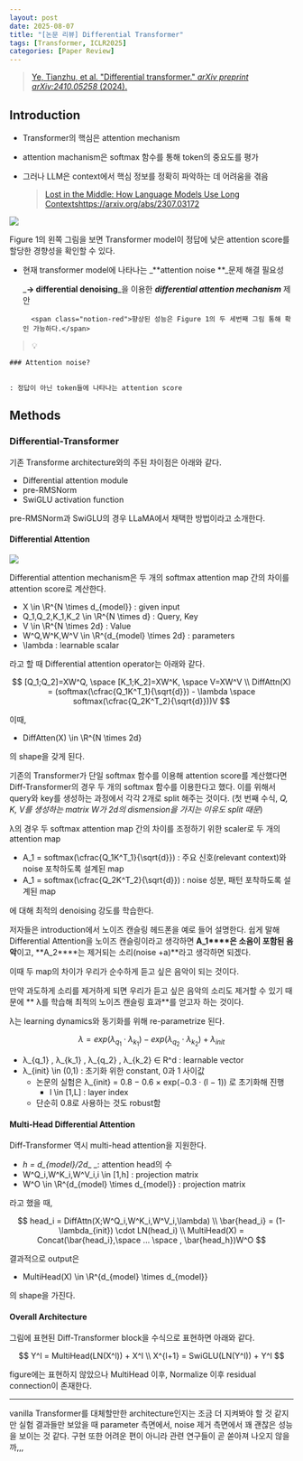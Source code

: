 ```yaml
---
layout: post
date: 2025-08-07
title: "[논문 리뷰] Differential Transformer"
tags: [Transformer, ICLR2025]
categories: [Paper Review]
---
```


> [Ye, Tianzhu, et al. "Differential transformer." ](https://arxiv.org/abs/2410.05258)[_arXiv preprint arXiv:2410.05258_](https://arxiv.org/abs/2410.05258)[ (2024).](https://arxiv.org/abs/2410.05258)



## Introduction

- Transformer의 핵심은 attention mechanism
- attention machanism은 softmax 함수를 통해 token의 중요도를 평가
- 그러나 LLM은 context에서 핵심 정보를 정확히 파악하는 데 어려움을 겪음

	> [Lost in the Middle: How Language Models Use Long Contextshttps://arxiv.org/abs/2307.03172](https://arxiv.org/abs/2307.03172)


![](https://prod-files-secure.s3.us-west-2.amazonaws.com/542b861c-36a8-4051-84e5-8804b6728dba/9083ea56-691a-4752-ae26-47f403431ac8/image.png?X-Amz-Algorithm=AWS4-HMAC-SHA256&X-Amz-Content-Sha256=UNSIGNED-PAYLOAD&X-Amz-Credential=ASIAZI2LB466T4JY55AI%2F20250904%2Fus-west-2%2Fs3%2Faws4_request&X-Amz-Date=20250904T100114Z&X-Amz-Expires=3600&X-Amz-Security-Token=IQoJb3JpZ2luX2VjEPH%2F%2F%2F%2F%2F%2F%2F%2F%2F%2FwEaCXVzLXdlc3QtMiJGMEQCIAwjrDVIXXMa5eWcf%2FOVSIh0QUgCrmvK6PsOvNqT%2FE4kAiBFkfutV8l03vQPl0w%2FeBdCjYJ4eugksKRpwT9lQkp4Cir%2FAwhaEAAaDDYzNzQyMzE4MzgwNSIMiiH91z3eblluHEL1KtwDpo2GPtCzhz%2Fif1GsNcLEDcUFtmphcZqZNxgNsK9CYOn946HxQNHhc7dXRnbbrO6KpwbKN13Hgk1VlZC7fmYKiedVfZjncF37NOVOjwimwBl7gSkbXLRVRtPR41ZT70BJsLNqIEk0IdyocM1n6O%2FV0Ki2ruaNQ6rdY3LgbpYp3MN5rbGwQGeJnq2B%2BpwdevvhcIiH1aU8NBOKh%2BlGZosfaTMjvzSg55jVHTUyHVajVRF%2FiQhahgQCbjEfO7qzpIVDKZXfx%2BMuNlMzsWHcLaNxa2pgDnyw5w39OYONHQx61E0UG%2BgTvTsh2xmyNhPKUFv9MC9pP%2Bmi4Pj9hezQ463T0H86qMFDysj6Us278Vc7fvgUdIEXTUWMEbu5GZXKO82Wu1M8ZOuOrQu4Rf0A6YcgLAN6FJ4MiPOupjaNOgJA6bH%2FghwIcbw6hnQP1oXIobV6cQG5pkZiu4TcxOYrHkVu4FMm6RCeyninqFodM7km96gKxEN4fHNxyyOFmKCle21b8leZm%2B3SkFzk7DHlt34vBT1MSQjdu6g5MsvflDE1CUv%2FyXn%2FoM2ygF4%2BcY0bcl98AYH8cAuNKy%2BR%2FHPpN8RnASUvweYlFzgdvd9YT3CtsQrUTdvtYVb%2B62YEB0QwjKblxQY6pgFRtcLK6H5S9zUxwxXGUDGimUfZZOgM0rPujPiBo3v6KpXFiVWPJh9PdtUMkfrOEWdGbJcb1UNbh4Gtld8Wz6KR14U6wDPsOj6sRJiz10aa5mXXnfHO%2F0NNdMykW0%2Fb5FuzdqbAzV%2Bk%2BR6OYUr1QOz2WUj0lWKTVis%2FO0DleXUoOvGcTO66WuWOgKpIPHxUfI%2FGCzKHtSpBLZYQjQkDXByISF5bjKSY&X-Amz-Signature=e4b64b157b0a4f779051005f747c2087080b6386201a87a2ee6134518108e86f&X-Amz-SignedHeaders=host&x-amz-checksum-mode=ENABLED&x-id=GetObject)


Figure 1의 왼쪽 그림을 보면 Transformer model이 정답에 낮은 attention score를 할당한 경향성을 확인할 수 있다.

- 현재 transformer model에 나타나는 _**attention noise **_문제 해결 필요성

	_**→ differential denoising**_을 이용한 _**differential attention mechanism**_ 제안


		<span class="notion-red">향상된 성능은 Figure 1의 두 세번째 그림 통해 확인 가능하다.</span>


> 💡 


	### Attention noise?


	: 정답이 아닌 token들에 나타나는 attention score



## Methods



### Differential-Transformer


기존 Transforme architecture와의 주된 차이점은 아래와 같다.

- Differential attention module
- pre-RMSNorm
- SwiGLU activation function

pre-RMSNorm과 SwiGLU의 경우 LLaMA에서 채택한 방법이라고 소개한다.



#### Differential Attention


![](https://prod-files-secure.s3.us-west-2.amazonaws.com/542b861c-36a8-4051-84e5-8804b6728dba/116d70b2-1963-4810-9167-f4c7d8a06e8f/image.png?X-Amz-Algorithm=AWS4-HMAC-SHA256&X-Amz-Content-Sha256=UNSIGNED-PAYLOAD&X-Amz-Credential=ASIAZI2LB466T4JY55AI%2F20250904%2Fus-west-2%2Fs3%2Faws4_request&X-Amz-Date=20250904T100114Z&X-Amz-Expires=3600&X-Amz-Security-Token=IQoJb3JpZ2luX2VjEPH%2F%2F%2F%2F%2F%2F%2F%2F%2F%2FwEaCXVzLXdlc3QtMiJGMEQCIAwjrDVIXXMa5eWcf%2FOVSIh0QUgCrmvK6PsOvNqT%2FE4kAiBFkfutV8l03vQPl0w%2FeBdCjYJ4eugksKRpwT9lQkp4Cir%2FAwhaEAAaDDYzNzQyMzE4MzgwNSIMiiH91z3eblluHEL1KtwDpo2GPtCzhz%2Fif1GsNcLEDcUFtmphcZqZNxgNsK9CYOn946HxQNHhc7dXRnbbrO6KpwbKN13Hgk1VlZC7fmYKiedVfZjncF37NOVOjwimwBl7gSkbXLRVRtPR41ZT70BJsLNqIEk0IdyocM1n6O%2FV0Ki2ruaNQ6rdY3LgbpYp3MN5rbGwQGeJnq2B%2BpwdevvhcIiH1aU8NBOKh%2BlGZosfaTMjvzSg55jVHTUyHVajVRF%2FiQhahgQCbjEfO7qzpIVDKZXfx%2BMuNlMzsWHcLaNxa2pgDnyw5w39OYONHQx61E0UG%2BgTvTsh2xmyNhPKUFv9MC9pP%2Bmi4Pj9hezQ463T0H86qMFDysj6Us278Vc7fvgUdIEXTUWMEbu5GZXKO82Wu1M8ZOuOrQu4Rf0A6YcgLAN6FJ4MiPOupjaNOgJA6bH%2FghwIcbw6hnQP1oXIobV6cQG5pkZiu4TcxOYrHkVu4FMm6RCeyninqFodM7km96gKxEN4fHNxyyOFmKCle21b8leZm%2B3SkFzk7DHlt34vBT1MSQjdu6g5MsvflDE1CUv%2FyXn%2FoM2ygF4%2BcY0bcl98AYH8cAuNKy%2BR%2FHPpN8RnASUvweYlFzgdvd9YT3CtsQrUTdvtYVb%2B62YEB0QwjKblxQY6pgFRtcLK6H5S9zUxwxXGUDGimUfZZOgM0rPujPiBo3v6KpXFiVWPJh9PdtUMkfrOEWdGbJcb1UNbh4Gtld8Wz6KR14U6wDPsOj6sRJiz10aa5mXXnfHO%2F0NNdMykW0%2Fb5FuzdqbAzV%2Bk%2BR6OYUr1QOz2WUj0lWKTVis%2FO0DleXUoOvGcTO66WuWOgKpIPHxUfI%2FGCzKHtSpBLZYQjQkDXByISF5bjKSY&X-Amz-Signature=02a6d917d84158dd1cf78464b6e6540902e876995645bdbd576e5e4fabeef07e&X-Amz-SignedHeaders=host&x-amz-checksum-mode=ENABLED&x-id=GetObject)


Differential attention mechanism은 두 개의 softmax attention map 간의 차이를 attention score로 계산한다.

- X \in \R^{N \times d\_{model}} : given input
- Q\_1,Q\_2,K\_1,K\_2 \in \R^{N \times d} : Query, Key
- V \in \R^{N \times 2d} : Value
- W^Q,W^K,W^V \in \R^{d\_{model} \times 2d} : parameters
- \lambda : learnable scalar

라고 할 때 Differential attention operator는 아래와 같다.


$$
[Q_1;Q_2]=XW^Q, \space [K_1;K_2]=XW^K, \space V=XW^V \\
DiffAttn(X) = (softmax(\cfrac{Q_1K^T_1}{\sqrt{d}}) - \lambda \space softmax(\cfrac{Q_2K^T_2}{\sqrt{d}}))V
$$


이때,

- DiffAtten(X) \in \R^{N \times 2d}

의 shape을 갖게 된다.


기존의 Transformer가 단일 softmax 함수를 이용해 attention score를 계산했다면 Diff-Transformer의 경우 두 개의 softmax 함수를 이용한다고 했다. 이를 위해서 query와 key를 생성하는 과정에서 각각 2개로 split 해주는 것이다. <span class="notion-red">(첫 번째 수식, </span><span class="notion-red">_Q, K, V를 생성하는 matrix W가 2d의 dismension을 가지는 이유도 split 때문_</span><span class="notion-red">)</span>


 λ의 경우 두 softmax attention map 간의 차이를 조정하기 위한 scaler로 두 개의 attention map

- A\_1 = softmax(\cfrac{Q\_1K^T\_1}{\sqrt{d}}) : 주요 신호(relevant context)와 noise 포착하도록 설계된 map
- A\_1 = softmax(\cfrac{Q\_2K^T\_2}{\sqrt{d}}) : noise 성분, 패턴 포착하도록 설계된 map 

에 대해 최적의 denoising 강도를 학습한다.


저자들은 introduction에서 노이즈 캔슬링 헤드폰을 예로 들어 설명한다. 쉽게 말해 Differential Attention을 노이즈 캔슬링이라고 생각하면 **A\_1****은 소음이 포함된 음악**이고, **A\_2****는 제거되는 소리(noise +a)**라고 생각하면 되겠다. 


이때 두 map의 차이가 우리가 순수하게 듣고 싶은 음악이 되는 것이다. 


만약 과도하게 소리를 제거하게 되면 우리가 듣고 싶은 음악의 소리도 제거할 수 있기 때문에 ** λ를 학습해 최적의 노이즈 캔슬링 효과**를 얻고자 하는 것이다.


λ는 learning dynamics와 동기화를 위해 re-parametrize 된다.


$$
\lambda = exp(\lambda_{q_1} \cdot \lambda_{k_1}) - exp(\lambda_{q_2} \cdot \lambda_{k_2}) + \lambda_{init}
$$

- λ\_{q\_1} , λ\_{k\_1} , λ\_{q\_2} , λ\_{k\_2} ∈ R^d : learnable vector
- λ\_{init} \in (0,1) : 초기화 위한 constant, 0과 1 사이값
	- 논문의 실험은 λ\_{init} = 0.8 − 0.6 × exp(−0.3 · (l − 1)) 로 초기화해 진행
		- l \in [1,L] : layer index
	- 단순히 0.8로 사용하는 것도 robust함


#### **Multi-Head Differential Attention**


Diff-Transformer 역시 multi-head attention을 지원한다.

- _h = d\_{model}/2d__ _: attention head의 수
- W^Q\_i,W^K\_i,W^V\_i,i \in [1,h] : projection matrix
- W^O \in \R^{d\_{model} \times d\_{model}} : projection matrix

라고 했을 때,


$$
head_i = DiffAttn(X;W^Q_i,W^K_i,W^V_i,\lambda) \\
\bar{head_i} = (1-\lambda_{init}) \cdot LN(head_i) \\
MultiHead(X) = Concat(\bar{head_i},\space ... \space , \bar{head_h})W^O
$$


결과적으로 output은

- MultiHead(X) \in \R^{d\_{model} \times d\_{model}}

의 shape을 가진다.



#### Overall Architecture


그림에 표현된 Diff-Transformer block을 수식으로 표현하면 아래와 같다.


$$
Y^l = MultiHead(LN(X^l)) + X^l \\
X^{l+1} = SwiGLU(LN(Y^l)) + Y^l
$$


figure에는 표현하지 않았으나 MultiHead 이후, Normalize 이후 residual connection이 존재한다.


---


vanilla Transformer를 대체할만한 architecture인지는 조금 더 지켜봐야 할 것 같지만 실험 결과들만 보았을 때 parameter 측면에서, noise 제거 측면에서 꽤 괜찮은 성능을 보이는 것 같다. 구현 또한 어려운 편이 아니라 관련 연구들이 곧 쏟아져 나오지 않을까,,,

